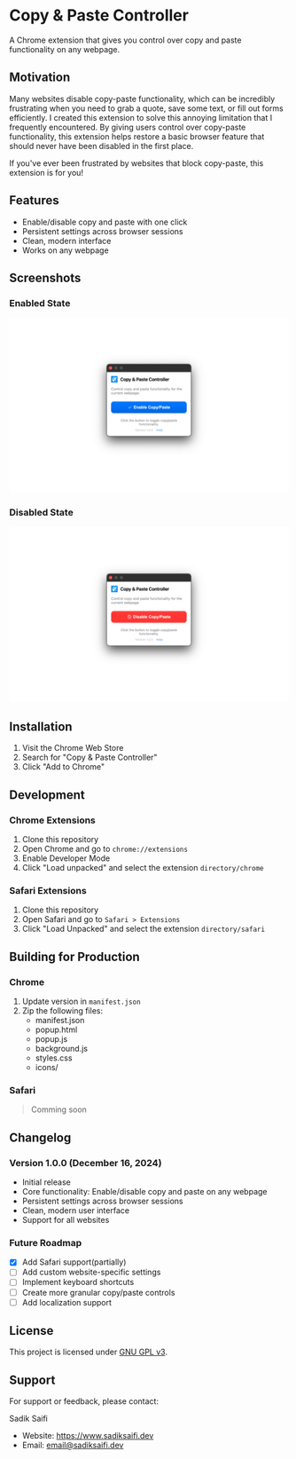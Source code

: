 # Copy & Paste Controller

A Chrome extension that gives you control over copy and paste functionality on any webpage.

## Motivation

Many websites disable copy-paste functionality, which can be incredibly frustrating when you need to grab a quote, save some text, or fill out forms efficiently. I created this extension to solve this annoying limitation that I frequently encountered. By giving users control over copy-paste functionality, this extension helps restore a basic browser feature that should never have been disabled in the first place.

If you've ever been frustrated by websites that block copy-paste, this extension is for you!

## Features

- Enable/disable copy and paste with one click
- Persistent settings across browser sessions
- Clean, modern interface
- Works on any webpage

## Screenshots

### Enabled State
![Copy/Paste Enabled](chrome/store-assets/screenshots/screenshot-1.png)

### Disabled State
![Copy/Paste Disabled](chrome/store-assets/screenshots/screenshot-2.png)

## Installation

1. Visit the Chrome Web Store
2. Search for "Copy & Paste Controller"
3. Click "Add to Chrome"

## Development

### Chrome Extensions

1. Clone this repository
2. Open Chrome and go to `chrome://extensions`
3. Enable Developer Mode
4. Click "Load unpacked" and select the extension `directory/chrome`

### Safari Extensions

1. Clone this repository
2. Open Safari and go to `Safari > Extensions`
3. Click "Load Unpacked" and select the extension `directory/safari`

## Building for Production

### Chrome
1. Update version in `manifest.json`
2. Zip the following files:
   - manifest.json
   - popup.html
   - popup.js
   - background.js
   - styles.css
   - icons/

### Safari
> Comming soon

## Changelog

### Version 1.0.0 (December 16, 2024)
- Initial release
- Core functionality: Enable/disable copy and paste on any webpage
- Persistent settings across browser sessions
- Clean, modern user interface
- Support for all websites

### Future Roadmap
- [X] Add Safari support(partially)
- [ ] Add custom website-specific settings
- [ ] Implement keyboard shortcuts
- [ ] Create more granular copy/paste controls
- [ ] Add localization support

## License

This project is licensed under [GNU GPL v3](LICENSE).

## Support

For support or feedback, please contact:

Sadik Saifi
- Website: https://www.sadiksaifi.dev
- Email: email@sadiksaifi.dev 